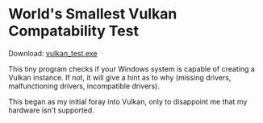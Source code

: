 # World's Smallest Vulkan Compatability Test

Download: [vulkan_test.exe](https://github.com/skeeto/vulkan-test/releases/download/1.0.0/vulkan_test.exe)

This tiny program checks if your Windows system is capable of creating
a Vulkan instance. If not, it will give a hint as to why (missing
drivers, malfunctioning drivers, incompatible drivers).

This began as my initial foray into Vulkan, only to disappoint me that
my hardware isn't supported.
